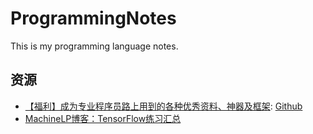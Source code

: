 # ProgrammingNotes
This is my programming language notes.

## 资源  
* [【福利】成为专业程序员路上用到的各种优秀资料、神器及框架](http://www.cnblogs.com/jasondan/p/6380597.html): [Github](https://github.com/stanzhai/be-a-professional-programmer)
* [MachineLP博客：TensorFlow练习汇总](http://blog.csdn.net/u014365862/article/category/6640470)